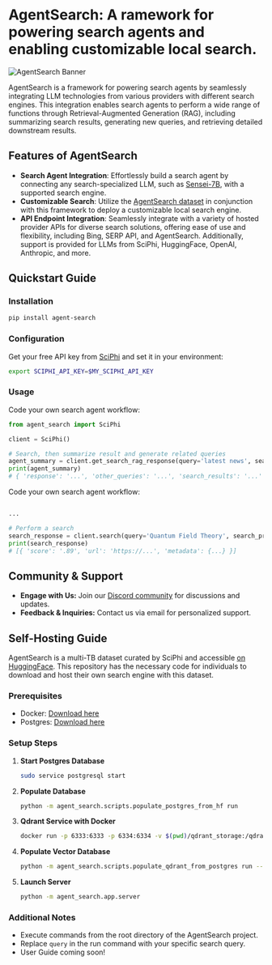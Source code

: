 # AgentSearch: A ramework for powering search agents and enabling customizable local search.

![AgentSearch Banner](https://github.com/SciPhi-AI/agent-search/assets/68796651/8d0424e6-84e3-42f6-9893-3d63f9b2a58d)

AgentSearch is a framework for powering search agents by seamlessly integrating LLM technologies from various providers with different search engines. This integration enables search agents to perform a wide range of functions through Retrieval-Augmented Generation (RAG), including summarizing search results, generating new queries, and retrieving detailed downstream results.

## Features of AgentSearch

- **Search Agent Integration**: Effortlessly build a search agent by connecting any search-specialized LLM, such as [Sensei-7B](https://huggingface.co/SciPhi/Sensei-7B-V1), with a supported search engine.
- **Customizable Search**: Utilize the [AgentSearch dataset](https://huggingface.co/datasets/SciPhi/AgentSearch-V1) in conjunction with this framework to deploy a customizable local search engine.
- **API Endpoint Integration**: Seamlessly integrate with a variety of hosted provider APIs for diverse search solutions, offering ease of use and flexibility, including Bing, SERP API, and AgentSearch. Additionally, support is provided for LLMs from SciPhi, HuggingFace, OpenAI, Anthropic, and more.

## Quickstart Guide

### Installation

```bash
pip install agent-search
```

### Configuration

Get your free API key from [SciPhi](https://www.sciphi.ai/signup) and set it in your environment:

```bash
export SCIPHI_API_KEY=$MY_SCIPHI_API_KEY
```

### Usage

Code your own search agent workflow:


```python
from agent_search import SciPhi

client = SciPhi()

# Search, then summarize result and generate related queries
agent_summary = client.get_search_rag_response(query='latest news', search_provider='bing', llm_model='SciPhi/Sensei-7B-V1')
print(agent_summary)
# { 'response': '...', 'other_queries': '...', 'search_results': '...' }
```

Code your own search agent workflow:

```python

...

# Perform a search
search_response = client.search(query='Quantum Field Theory', search_provider='agent-search')
print(search_response)
# [{ 'score': '.89', 'url': 'https://...', 'metadata': {...} }]
```

## Community & Support

- **Engage with Us:** Join our [Discord community](#) for discussions and updates.
- **Feedback & Inquiries:** Contact us via email for personalized support.

## Self-Hosting Guide

AgentSearch is a multi-TB dataset curated by SciPhi and accessible [on HuggingFace](https://huggingface.co/datasets/SciPhi/AgentSearch-V1). This repository has the necessary code for individuals to download and host their own search engine with this dataset.

### Prerequisites

- Docker: [Download here](#)
- Postgres: [Download here](#)

### Setup Steps

1. **Start Postgres Database**
   ```bash
   sudo service postgresql start
   ```
2. **Populate Database**
   ```bash
   python -m agent_search.scripts.populate_postgres_from_hf run
   ```
3. **Qdrant Service with Docker**
   ```bash
   docker run -p 6333:6333 -p 6334:6334 -v $(pwd)/qdrant_storage:/qdrant/storage:z qdrant/qdrant
   ```
4. **Populate Vector Database**
   ```bash
   python -m agent_search.scripts.populate_qdrant_from_postgres run --delete_existing=True
   ```
5. **Launch Server**
   ```bash
   python -m agent_search.app.server
   ```

### Additional Notes

- Execute commands from the root directory of the AgentSearch project.
- Replace `query` in the run command with your specific search query.
- User Guide coming soon!
